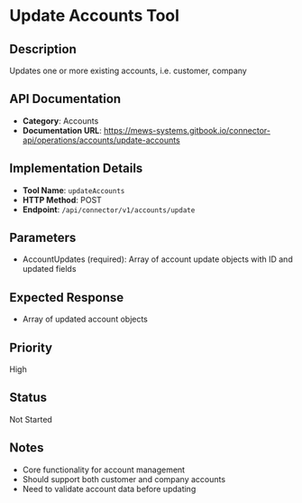 # Update Accounts Tool

## Description
Updates one or more existing accounts, i.e. customer, company

## API Documentation
- **Category**: Accounts
- **Documentation URL**: https://mews-systems.gitbook.io/connector-api/operations/accounts/update-accounts

## Implementation Details
- **Tool Name**: `updateAccounts`
- **HTTP Method**: POST
- **Endpoint**: `/api/connector/v1/accounts/update`

## Parameters
- AccountUpdates (required): Array of account update objects with ID and updated fields

## Expected Response
- Array of updated account objects

## Priority
High

## Status
Not Started

## Notes
- Core functionality for account management
- Should support both customer and company accounts
- Need to validate account data before updating 